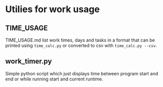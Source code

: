 # Utilies for work usage

## TIME_USAGE

TIME_USAGE.md list work times, days and tasks in a format that can be printed
using `time_calc.py` or converted to csv with `time_calc.py --csv`.

## work_timer.py

Simple python script which just displays time between program start and end or
while running start and current runtime.

